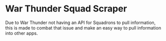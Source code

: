 # War Thunder Squad Scraper

Due to War Thunder not having an API for Squadrons to pull information, this is made to combat that issue and make an easy way to pull information into other apps.
